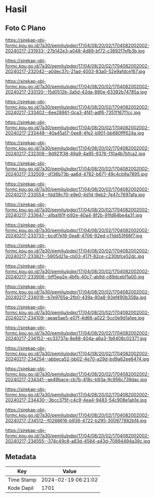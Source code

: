 # Hasil

## Foto C Plano

https://sirekap-obj-formc.kpu.go.id/7a30/pemilu/pdpr/17/04/08/20/02/1704082002002-20240217-231933--27b142e3-a048-4d89-bf72-c3692f7efb3b.jpg

https://sirekap-obj-formc.kpu.go.id/7a30/pemilu/pdpr/17/04/08/20/02/1704082002002-20240217-232042--a0dec37c-21ad-4003-83a0-52e9afdce167.jpg

https://sirekap-obj-formc.kpu.go.id/7a30/pemilu/pdpr/17/04/08/20/02/1704082002002-20240217-233120--15d0512b-3a5d-42da-880e-63392b74785a.jpg

https://sirekap-obj-formc.kpu.go.id/7a30/pemilu/pdpr/17/04/08/20/02/1704082002002-20240217-233402--6ee28861-0ca3-4f41-adf6-7351f167f1cc.jpg

https://sirekap-obj-formc.kpu.go.id/7a30/pemilu/pdpr/17/04/08/20/02/1704082002002-20240217-233448--40a45a17-0ee8-4fe2-b901-bb680fff624a.jpg

https://sirekap-obj-formc.kpu.go.id/7a30/pemilu/pdpr/17/04/08/20/02/1704082002002-20240217-232308--9d921f38-49a9-4a95-9376-110a4b7bfca2.jpg

https://sirekap-obj-formc.kpu.go.id/7a30/pemilu/pdpr/17/04/08/20/02/1704082002002-20240217-232509--d136b73b-aa6d-4782-b671-49c4cb9a7895.jpg

https://sirekap-obj-formc.kpu.go.id/7a30/pemilu/pdpr/17/04/08/20/02/1704082002002-20240217-233554--fdd39c70-e9e0-4d1d-9eb2-7e47c7697afa.jpg

https://sirekap-obj-formc.kpu.go.id/7a30/pemilu/pdpr/17/04/08/20/02/1704082002002-20240217-233647--a1ba181f-b92e-40a4-8f2b-91fd64be4a31.jpg

https://sirekap-obj-formc.kpu.go.id/7a30/pemilu/pdpr/17/04/08/20/02/1704082002002-20240217-233733--bcdf7e18-0ea8-4706-92ed-c11dd53f66f7.jpg

https://sirekap-obj-formc.kpu.go.id/7a30/pemilu/pdpr/17/04/08/20/02/1704082002002-20240217-233821--5905d21a-cb03-417f-82ce-c230bfce52dc.jpg

https://sirekap-obj-formc.kpu.go.id/7a30/pemilu/pdpr/17/04/08/20/02/1704082002002-20240217-233906--bff5ea2e-4bfb-40c7-ab9d-c89dcebf1a00.jpg

https://sirekap-obj-formc.kpu.go.id/7a30/pemilu/pdpr/17/04/08/20/02/1704082002002-20240217-234019--b7e9765a-2fb0-439a-80a8-93ef490b358a.jpg

https://sirekap-obj-formc.kpu.go.id/7a30/pemilu/pdpr/17/04/08/20/02/1704082002002-20240217-234109--aeae5ae5-e07f-4d66-a022-5cc0e9d1a1ee.jpg

https://sirekap-obj-formc.kpu.go.id/7a30/pemilu/pdpr/17/04/08/20/02/1704082002002-20240217-234152--ec33737a-8e88-404a-a6a3-1b6408c02371.jpg

https://sirekap-obj-formc.kpu.go.id/7a30/pemilu/pdpr/17/04/08/20/02/1704082002002-20240217-234254--abbeca52-bb02-4e70-a29d-bd9a62ee6474.jpg

https://sirekap-obj-formc.kpu.go.id/7a30/pemilu/pdpr/17/04/08/20/02/1704082002002-20240217-234341--ae49bace-cb7b-418c-b93a-9c956c739dac.jpg

https://sirekap-obj-formc.kpu.go.id/7a30/pemilu/pdpr/17/04/08/20/02/1704082002002-20240217-234430--3bcc375f-c4c9-4ea4-9483-54c908e1ab1e.jpg

https://sirekap-obj-formc.kpu.go.id/7a30/pemilu/pdpr/17/04/08/20/02/1704082002002-20240217-234512--f0268616-b936-4722-b295-300977882bf4.jpg

https://sirekap-obj-formc.kpu.go.id/7a30/pemilu/pdpr/17/04/08/20/02/1704082002002-20240217-234555--374c49c8-a83d-4584-a43d-70894494a39c.jpg


## Metadata

| Key        | Value               |
| ---------- | ------------------- |
| Time Stamp | 2024-02-19 06:21:02 |
| Kode Dapil | 1701                |



